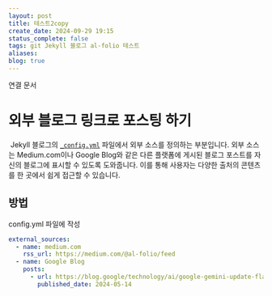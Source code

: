 ```yaml
---
layout: post
title: 테스트2copy
create_date: 2024-09-29 19:15
status_complete: false
tags: git Jekyll 블로그 al-folio 테스트
aliases: 
blog: true
---
```

연결 문서


# 외부 블로그 링크로 포스팅 하기

 Jekyll 블로그의 [`_config.yml`](vscode-file://vscode-app/c:/Users/master/AppData/Local/Programs/Microsoft%20VS%20Code/resources/app/out/vs/code/electron-sandbox/workbench/workbench.html) 파일에서 외부 소스를 정의하는 부분입니다. 외부 소스는 Medium.com이나 Google Blog와 같은 다른 플랫폼에 게시된 블로그 포스트를 자신의 블로그에 표시할 수 있도록 도와줍니다. 이를 통해 사용자는 다양한 출처의 콘텐츠를 한 곳에서 쉽게 접근할 수 있습니다.
## 방법

config.yml  파일에 작성
```yml
external_sources:
  - name: medium.com
    rss_url: https://medium.com/@al-folio/feed
  - name: Google Blog
    posts:
      - url: https://blog.google/technology/ai/google-gemini-update-flash-ai-assistant-io-2024/
        published_date: 2024-05-14
```
